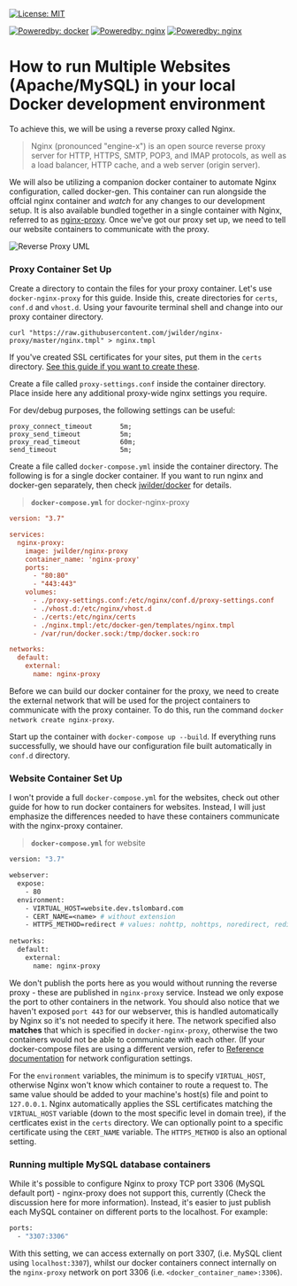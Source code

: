 [![License: MIT](https://img.shields.io/badge/License-MIT-yellow.svg?style=plastic)](https://opensource.org/licenses/MIT)

[![Poweredby: docker](https://img.shields.io/badge/docker-v18.09.6-lightgrey.svg?style=plastic&logo=docker&logoColor=white&labelColor=2496ed)](https://www.docker.com/) [![Poweredby: nginx](https://img.shields.io/badge/nginx-v1.17.6-lightgrey.svg?style=plastic&logo=nginx&logoColor=white&labelColor=047832)](https://github.com/nginxinc/docker-nginx) [![Poweredby: nginx](https://img.shields.io/badge/docker--gen-v0.7.3-lightgrey.svg?style=plastic&logo=nginx&logoColor=white&labelColor=047832)](https://github.com/jwilder/docker-gen)
# How to run Multiple Websites (Apache/MySQL) in your local Docker development environment
To achieve this, we will be using a reverse proxy called Nginx.
> Nginx (pronounced "engine-x") is an open source reverse proxy server for HTTP, HTTPS, SMTP, POP3, and IMAP protocols, as well as a load balancer, HTTP cache, and a web server (origin server).

We will also be utilizing a companion docker container to automate Nginx configuration, called docker-gen. This container can run alongside the offcial nginx container and *watch* for any changes to our development setup. It is also available bundled together in a single container with Nginx, referred to as [nginx-proxy](https://github.com/jwilder/nginx-proxy). Once we've got our proxy set up, we need to tell our website containers to communicate with the proxy.

![Reverse Proxy UML](http://plantuml.com:80/plantuml/svg/5OqxZW8n40NpFSLoW74BGgAv2JBsquo5FrRtQxW-9ggWfAhT69NUwj-bz5GzmxN-d-IqkuZ6JpWAJt-wGTFeH6T8emclD--7PBnHnuG-yaWcBHgXOffa9QLvPTcMUK4tAuI5-Lljw7dn2m00)

### Proxy Container Set Up
Create a directory to contain the files for your proxy container. Let's use `docker-nginx-proxy` for this guide. Inside this, create directories for `certs`, `conf.d` and `vhost.d`. Using your favourite terminal shell and change into our proxy container directory.

```shell
curl "https://raw.githubusercontent.com/jwilder/nginx-proxy/master/nginx.tmpl" > nginx.tmpl
```

If you've created SSL certificates for your sites, put them in the `certs` directory. [See this guide if you want to create these](./SSL-localhost-letsencrypt.md).

Create a file called `proxy-settings.conf` inside the container directory. Place inside here any additional proxy-wide nginx settings you require.

For dev/debug purposes, the following settings can be useful:
```
proxy_connect_timeout       5m;
proxy_send_timeout          5m;
proxy_read_timeout          60m;
send_timeout                5m;
```

Create a file called `docker-compose.yml` inside the container directory. The following is for a single docker container. If you want to run nginx and docker-gen separately, then check [jwilder/docker](https://github.com/jwilder/docker-gen#separate-container-install) for details.

> **`docker-compose.yml`** for docker-nginx-proxy
```ini
version: "3.7"

services:
  nginx-proxy:
    image: jwilder/nginx-proxy
    container_name: 'nginx-proxy'
    ports:
      - "80:80"
      - "443:443"
    volumes:
      - ./proxy-settings.conf:/etc/nginx/conf.d/proxy-settings.conf
      - ./vhost.d:/etc/nginx/vhost.d
      - ./certs:/etc/nginx/certs
      - ./nginx.tmpl:/etc/docker-gen/templates/nginx.tmpl
      - /var/run/docker.sock:/tmp/docker.sock:ro

networks:
  default:
    external:
      name: nginx-proxy
```
Before we can build our docker container for the proxy, we need to create the external network that will be used for the project containers to communicate with the proxy container. To do this, run the command `docker network create nginx-proxy`.

Start up the container with `docker-compose up --build`. If everything runs successfully, we should have our configuration file built automatically in `conf.d` directory.

### Website Container Set Up
I won't provide a full `docker-compose.yml` for the websites, check out other guide for how to run docker containers for websites. Instead, I will just emphasize the differences needed to have these containers communicate with the nginx-proxy container.

> **`docker-compose.yml`** for website
```dockerfile
version: "3.7"

webserver:
  expose:
    - 80
  environment:
    - VIRTUAL_HOST=website.dev.tslombard.com
    - CERT_NAME=<name> # without extension
    - HTTPS_METHOD=redirect # values: nohttp, nohttps, noredirect, redirect (default)
    
networks:
  default:
    external:
      name: nginx-proxy
```

We don't publish the ports here as you would without running the reverse proxy - these are published in `nginx-proxy` service. Instead we only expose the port to other containers in the network. You should also notice that we haven't exposed `port 443` for our webserver, this is handled automatically by Nginx so it's not needed to specify it here. The network specified also **matches** that which is specified in `docker-nginx-proxy`, otherwise the two containers would not be able to communicate with each other. (If your docker-compose files are using a different version, refer to [Reference documentation](https://docs.docker.com/compose/compose-file/) for network configuration settings.

For the `environment` variables, the minimum is to specify `VIRTUAL_HOST`, otherwise Nginx won't know which container to route a request to. The same value should be added to your machine's host(s) file and point to `127.0.0.1`. Nginx automatically applies the SSL certificates matching the `VIRTUAL_HOST` variable (down to the most specific level in domain tree), if the certficates exist in the `certs` directory. We can optionally point to a specific certificate using the `CERT_NAME` variable. The `HTTPS_METHOD` is also an optional setting.

### Running multiple MySQL database containers

While it's possible to configure Nginx to proxy TCP port 3306 (MySQL default port) - nginx-proxy does not support this, currently (Check the discussion here for more information). Instead, it's easier to just publish each MySQL container on different ports to the localhost. For example:
```dockerfile
ports:
  - "3307:3306"
```
With this setting, we can access externally on port 3307, (i.e. MySQL client using `localhost:3307`), whilst our docker containers connect internally on the `nginx-proxy` network on port 3306 (i.e. `<docker_container_name>:3306`).

